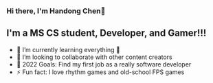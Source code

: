 ### Hi there, I'm Handong Chen👋 

## I'm a MS CS student, Developer, and Gamer!!!

- 🌱 I’m currently learning everything 🤣 
- 👯 I’m looking to collaborate with other content creators
- 🥅 2022 Goals: Find my first job as a really software developer
- ⚡ Fun fact: I love rhythm games and old-school FPS games 

